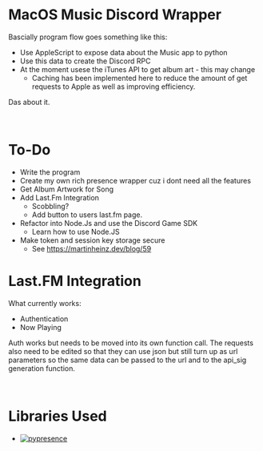 # MacOS Music Discord Wrapper

Bascially program flow goes something like this:

- Use AppleScript to expose data about the Music app to python
- Use this data to create the Discord RPC
- At the moment usese the iTunes API to get album art - this may change
    - Caching has been implemented here to reduce the amount of get requests to Apple as well as improving efficiency.

Das about it.  

&nbsp;
&nbsp;


# To-Do
- Write the program 
- Create my own rich presence wrapper cuz i dont need all the features
- Get Album Artwork for Song
- Add Last.Fm Integration
    - Scobbling?
    - Add button to users last.fm page.
- Refactor into Node.Js and use the Discord Game SDK
    - Learn how to use Node.JS
- Make token and session key storage secure
    - See https://martinheinz.dev/blog/59


# Last.FM Integration

What currently works:
- Authentication
- Now Playing

Auth works but needs to be moved into its own function call. The requests also need to be edited so that they can use json but still turn up as url parameters so the same data can be passed to the url and to the api_sig generation function.


&nbsp;
&nbsp;

# Libraries Used

- [![pypresence](https://img.shields.io/badge/using-pypresence-00bb88.svg?style=for-the-badge&logo=discord&logoWidth=20)](https://github.com/qwertyquerty/pypresence)

